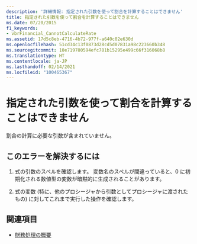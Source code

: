 ```yaml
---
description: '詳細情報: 指定された引数を使って割合を計算することはできません'
title: 指定された引数を使って割合を計算することはできません
ms.date: 07/20/2015
f1_keywords:
- vbrFinancial_CannotCalculateRate
ms.assetid: 17d5c8eb-4716-4b72-977f-a640c02e630d
ms.openlocfilehash: 51cd34c13f0873d28cd5d07831a98c223660b348
ms.sourcegitcommit: 10e719780594efc781b15295e499c66f316068b8
ms.translationtype: HT
ms.contentlocale: ja-JP
ms.lasthandoff: 02/14/2021
ms.locfileid: "100465367"
---
```

# <a name="cannot-calculate-rate-using-the-arguments-provided"></a>指定された引数を使って割合を計算することはできません

割合の計算に必要な引数が含まれていません。  
  
## <a name="to-correct-this-error"></a>このエラーを解決するには  
  
1. 式の引数のスペルを確認します。 変数名のスペルが間違っていると、0 に初期化される数値型の変数が暗黙的に生成されることがあります。  
  
2. 式の変数 (特に、他のプロシージャから引数としてプロシージャに渡されたもの) に対してこれまで実行した操作を確認します。  
  
## <a name="see-also"></a>関連項目

- [財務処理の概要](../language-reference/keywords/financial-summary.md)
